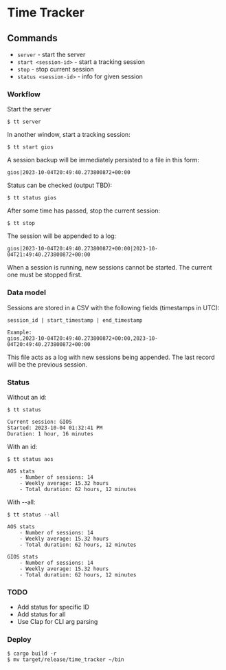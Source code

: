 # Time Tracker

## Commands
* `server` - start the server
* `start <session-id>` - start a tracking session
* `stop` - stop current session
* `status <session-id>` - info for given session

### Workflow
Start the server
```
$ tt server
```
In another window, start a tracking session:
```
$ tt start gios
```
A session backup will be immediately persisted to a file in this form:
```
gios|2023-10-04T20:49:40.273800872+00:00
```
Status can be checked (output TBD):
```
$ tt status gios
```
After some time has passed, stop the current session:
```
$ tt stop
```
The session will be appended to a log:
```
gios|2023-10-04T20:49:40.273800872+00:00|2023-10-04T21:49:40.273800872+00:00
```
When a session is running, new sessions cannot be started. The current one must be stopped first.

### Data model
Sessions are stored in a CSV with the following fields (timestamps in UTC):
```
session_id | start_timestamp | end_timestamp

Example:
gios,2023-10-04T20:49:40.273800872+00:00,2023-10-04T20:49:40.273800872+00:00
```
This file acts as a log with new sessions being appended. The last record will be the previous session.

### Status
Without an id:
```
$ tt status

Current session: GIOS
Started: 2023-10-04 01:32:41 PM
Duration: 1 hour, 16 minutes
```

With an id:
```
$ tt status aos

AOS stats
    - Number of sessions: 14
    - Weekly average: 15.32 hours
    - Total duration: 62 hours, 12 minutes
```

With --all:
```
$ tt status --all

AOS stats
    - Number of sessions: 14
    - Weekly average: 15.32 hours
    - Total duration: 62 hours, 12 minutes

GIOS stats
    - Number of sessions: 14
    - Weekly average: 15.32 hours
    - Total duration: 62 hours, 12 minutes
```

### TODO
- Add status for specific ID
- Add status for all
- Use Clap for CLI arg parsing

### Deploy
```
$ cargo build -r
$ mv target/release/time_tracker ~/bin
```
